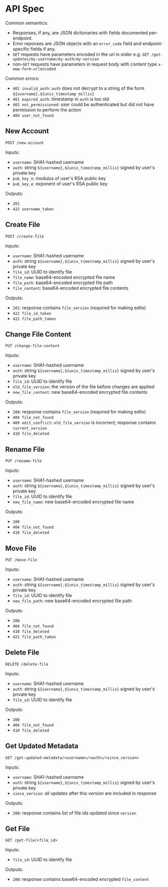 # API Spec

Common semantics:
+ Responses, if any, are JSON dictionaries with fields documented per-endpoint.
+ Error reponses are JSON objects with an `error_code` field and endpoint-specific fields if any.
+ `GET` requests have parameters encoded in the url in order e.g. `GET /get-updates/my-username/my-auth/my-version`
+ non-`GET` requests have parameters in request body with content type `x-www-form-urlencoded`

Common errors:
+ `401 invalid_auth`: `auth` does not decrypt to a string of the form `${username},${unix_timestamp_millis}`
+ `401 expired_auth`: timestamp in `auth` is too old
+ `403 not_permissioned`: user could be authenticated but did not have permission to perform the action
+ `404 user_not_found`

## New Account

`POST /new-account`

Inputs:
+ `username`: SHA1-hashed username
+ `auth`: string `${username},${unix_timestamp_millis}` signed by user's private key
+ `pub_key_n`: modulus of user's RSA public key 
+ `pub_key_e`: exponent of user's RSA public key

Outputs:
+ `201`
+ `422 username_taken`

## Create File

`POST /create-file`

Inputs:
+ `username`: SHA1-hashed username
+ `auth`: string `${username},${unix_timestamp_millis}` signed by user's private key
+ `file_id`: UUID to identify file
+ `file_name`: base64-encoded encrypted file name
+ `file_path`: base64-encoded encrypted file path
+ `file_content`: base64-encoded encrypted file contents

Outputs:
+ `201`: response contains `file_version` (required for making edits)
+ `422 file_id_taken`
+ `422 file_path_taken`

## Change File Content

`PUT /change-file-content`

Inputs:
+ `username`: SHA1-hashed username
+ `auth`: string `${username},${unix_timestamp_millis}` signed by user's private key
+ `file_id`: UUID to identify file
+ `old_file_version`: the version of the file before changes are applied
+ `new_file_content`: new base64-encoded encrypted file contents

Outputs:
+ `200`: response contains `file_version` (required for making edits)
+ `404 file_not_found`
+ `409 edit_conflict`: `old_file_version` is incorrect; response contains `current_version`
+ `410 file_deleted`

## Rename File

`PUT /rename-file`

Inputs:
+ `username`: SHA1-hashed username
+ `auth`: string `${username},${unix_timestamp_millis}` signed by user's private key
+ `file_id`: UUID to identify file
+ `new_file_name`: new base64-encoded encrypted file name

Outputs:
+ `200`
+ `404 file_not_found`
+ `410 file_deleted`

## Move File

`PUT /move-file`

Inputs:
+ `username`: SHA1-hashed username
+ `auth`: string `${username},${unix_timestamp_millis}` signed by user's private key
+ `file_id`: UUID to identify file
+ `new_file_path`: new base64-encoded encrypted file path

Outputs:
+ `200`
+ `404 file_not_found`
+ `410 file_deleted`
+ `422 file_path_taken`

## Delete File

`DELETE /delete-file`

Inputs:
+ `username`: SHA1-hashed username
+ `auth`: string `${username},${unix_timestamp_millis}` signed by user's private key
+ `file_id`: UUID to identify file

Outputs:
+ `200`
+ `404 file_not_found`
+ `410 file_deleted`

## Get Updated Metadata

`GET /get-updated-metadata/<username>/<auth>/<since_version>`

Inputs:
+ `username`: SHA1-hashed username
+ `auth`: string `${username},${unix_timestamp_millis}` signed by user's private key
+ `since_version`: all updates after this version are included in response

Outputs:
+ `200`: response contains list of file ids updated since `version`

## Get File

`GET /get-file/<file_id>`

Inputs:
+ `file_id`: UUID to identify file

Outputs:
+ `200`: response contains base64-encoded encrypted `file_content`
